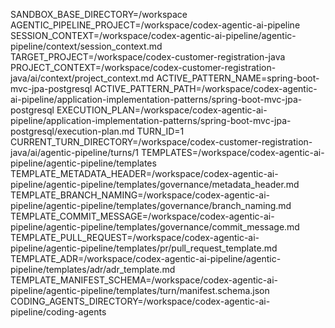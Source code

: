 SANDBOX_BASE_DIRECTORY=/workspace
AGENTIC_PIPELINE_PROJECT=/workspace/codex-agentic-ai-pipeline
SESSION_CONTEXT=/workspace/codex-agentic-ai-pipeline/agentic-pipeline/context/session_context.md
TARGET_PROJECT=/workspace/codex-customer-registration-java
PROJECT_CONTEXT=/workspace/codex-customer-registration-java/ai/context/project_context.md
ACTIVE_PATTERN_NAME=spring-boot-mvc-jpa-postgresql
ACTIVE_PATTERN_PATH=/workspace/codex-agentic-ai-pipeline/application-implementation-patterns/spring-boot-mvc-jpa-postgresql
EXECUTION_PLAN=/workspace/codex-agentic-ai-pipeline/application-implementation-patterns/spring-boot-mvc-jpa-postgresql/execution-plan.md
TURN_ID=1
CURRENT_TURN_DIRECTORY=/workspace/codex-customer-registration-java/ai/agentic-pipeline/turns/1
TEMPLATES=/workspace/codex-agentic-ai-pipeline/agentic-pipeline/templates
TEMPLATE_METADATA_HEADER=/workspace/codex-agentic-ai-pipeline/agentic-pipeline/templates/governance/metadata_header.md
TEMPLATE_BRANCH_NAMING=/workspace/codex-agentic-ai-pipeline/agentic-pipeline/templates/governance/branch_naming.md
TEMPLATE_COMMIT_MESSAGE=/workspace/codex-agentic-ai-pipeline/agentic-pipeline/templates/governance/commit_message.md
TEMPLATE_PULL_REQUEST=/workspace/codex-agentic-ai-pipeline/agentic-pipeline/templates/pr/pull_request_template.md
TEMPLATE_ADR=/workspace/codex-agentic-ai-pipeline/agentic-pipeline/templates/adr/adr_template.md
TEMPLATE_MANIFEST_SCHEMA=/workspace/codex-agentic-ai-pipeline/agentic-pipeline/templates/turn/manifest.schema.json
CODING_AGENTS_DIRECTORY=/workspace/codex-agentic-ai-pipeline/coding-agents
